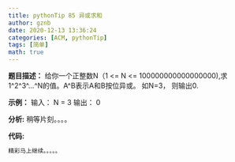 ```yaml
---
title: pythonTip 85 异或求和
author: gznb
date: 2020-12-13 13:36:24
categories: [ACM, pythonTip]
tags: [简单]
math: true
---
```


**题目描述：**
给你一个正整数N（1 <= N <= 100000000000000000),求1^2^3^...^N的值。A^B表示A和B按位异或。
如N=3， 则输出0.

**示例：**
输入：
N = 3
输出：
0


**分析:**
稍等片刻。。。。

**代码:**
```python
精彩马上继续。。。。。
```
